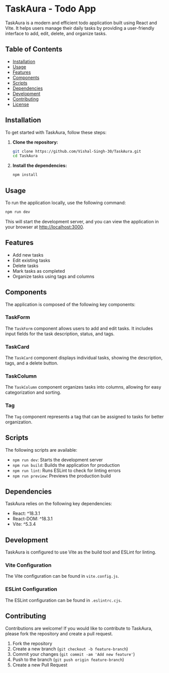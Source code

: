 # TaskAura - Todo App

TaskAura is a modern and efficient todo application built using React and Vite. It helps users manage their daily tasks by providing a user-friendly interface to add, edit, delete, and organize tasks.

## Table of Contents
- [Installation](#installation)
- [Usage](#usage)
- [Features](#features)
- [Components](#components)
- [Scripts](#scripts)
- [Dependencies](#dependencies)
- [Development](#development)
- [Contributing](#contributing)
- [License](#license)

## Installation

To get started with TaskAura, follow these steps:

1. **Clone the repository:**
    ```bash
    git clone https://github.com/Vishal-Singh-30/TaskAura.git
    cd TaskAura
    ```

2. **Install the dependencies:**
    ```bash
    npm install
    ```

## Usage

To run the application locally, use the following command:

```bash
npm run dev
```
This will start the development server, and you can view the application in your browser at [http://localhost:3000](http://localhost:3000).

## Features
- Add new tasks
- Edit existing tasks
- Delete tasks
- Mark tasks as completed
- Organize tasks using tags and columns

## Components
The application is composed of the following key components:

### TaskForm
The `TaskForm` component allows users to add and edit tasks. It includes input fields for the task description, status, and tags.

### TaskCard
The `TaskCard` component displays individual tasks, showing the description, tags, and a delete button.

### TaskColumn
The `TaskColumn` component organizes tasks into columns, allowing for easy categorization and sorting.

### Tag
The `Tag` component represents a tag that can be assigned to tasks for better organization.

## Scripts
The following scripts are available:

- `npm run dev`: Starts the development server
- `npm run build`: Builds the application for production
- `npm run lint`: Runs ESLint to check for linting errors
- `npm run preview`: Previews the production build

## Dependencies
TaskAura relies on the following key dependencies:

- React: ^18.3.1
- React-DOM: ^18.3.1
- Vite: ^5.3.4

## Development
TaskAura is configured to use Vite as the build tool and ESLint for linting.

### Vite Configuration
The Vite configuration can be found in `vite.config.js`.

### ESLint Configuration
The ESLint configuration can be found in `.eslintrc.cjs`.

## Contributing
Contributions are welcome! If you would like to contribute to TaskAura, please fork the repository and create a pull request.

1. Fork the repository
2. Create a new branch (`git checkout -b feature-branch`)
3. Commit your changes (`git commit -am 'Add new feature'`)
4. Push to the branch (`git push origin feature-branch`)
5. Create a new Pull Request

